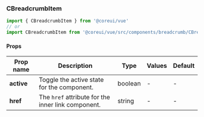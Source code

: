 ### CBreadcrumbItem

```jsx
import { CBreadcrumbItem } from '@coreui/vue'
// or
import CBreadcrumbItem from '@coreui/vue/src/components/breadcrumb/CBreadcrumbItem'
```

#### Props

| Prop name  | Description                                        | Type    | Values | Default |
| ---------- | -------------------------------------------------- | ------- | ------ | ------- |
| **active** | Toggle the active state for the component.         | boolean | -      | -       |
| **href**   | The `href` attribute for the inner link component. | string  | -      | -       |
